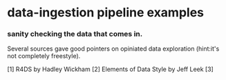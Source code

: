 # data-ingestion pipeline examples

### sanity checking the data that comes in. 

Several sources gave good pointers on opiniated data exploration (hint:it's not completely freestyle). 

[1] R4DS by Hadley Wickham
[2] Elements of Data Style by Jeff Leek
[3] 
